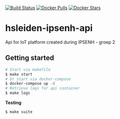 [![Build Status](https://travis-ci.com/Badmuts/hsleiden-ipsenh-api.svg?token=F8VcDxDboKvhDwqC3zq8&branch=master)](https://travis-ci.com/Badmuts/hsleiden-ipsenh-api)
[![Docker Pulls](https://img.shields.io/docker/pulls/badmuts/hsleiden-ipsenh-api.svg?maxAge=3600)](https://hub.docker.com/r/badmuts/hsleiden-ipsenh-api/)
[![Docker Stars](https://img.shields.io/docker/stars/badmuts/hsleiden-ipsenh-api.svg?maxAge=3600)](https://hub.docker.com/r/badmuts/hsleiden-ipsenh-api/)

# hsleiden-ipsenh-api
Api for IoT platform created during IPSENH - groep 2

## Getting started
```sh
# Start via makefile
$ make start 
# Or start via docker-compose
$ docker-compose up -d
# Retrieve logs for api container
$ make logs
```

**Testing**
```sh
$ make suite
```
